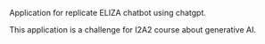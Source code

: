 Application for replicate ELIZA chatbot using chatgpt.

This application is a challenge for I2A2 course about generative AI.